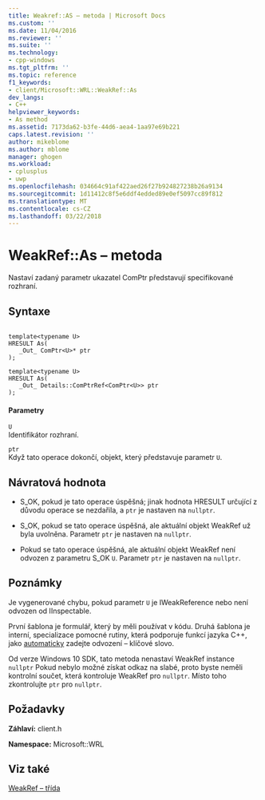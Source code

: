 ```yaml
---
title: Weakref::AS – metoda | Microsoft Docs
ms.custom: ''
ms.date: 11/04/2016
ms.reviewer: ''
ms.suite: ''
ms.technology:
- cpp-windows
ms.tgt_pltfrm: ''
ms.topic: reference
f1_keywords:
- client/Microsoft::WRL::WeakRef::As
dev_langs:
- C++
helpviewer_keywords:
- As method
ms.assetid: 7173da62-b3fe-44d6-aea4-1aa97e69b221
caps.latest.revision: ''
author: mikeblome
ms.author: mblome
manager: ghogen
ms.workload:
- cplusplus
- uwp
ms.openlocfilehash: 034664c91af422aed26f27b924827238b26a9134
ms.sourcegitcommit: 1d11412c8f5e6ddf4edded89e0ef5097cc89f812
ms.translationtype: MT
ms.contentlocale: cs-CZ
ms.lasthandoff: 03/22/2018
---
```

# <a name="weakrefas-method"></a>WeakRef::As – metoda
Nastaví zadaný parametr ukazatel ComPtr představují specifikované rozhraní.  
  
## <a name="syntax"></a>Syntaxe  
  
```  
  
template<typename U>  
HRESULT As(  
   _Out_ ComPtr<U>* ptr  
);  
  
template<typename U>  
HRESULT As(  
   _Out_ Details::ComPtrRef<ComPtr<U>> ptr  
);  
```  
  
#### <a name="parameters"></a>Parametry  
 `U`  
 Identifikátor rozhraní.  
  
 `ptr`  
 Když tato operace dokončí, objekt, který představuje parametr `U`.  
  
## <a name="return-value"></a>Návratová hodnota  
  
-   S_OK, pokud je tato operace úspěšná; jinak hodnota HRESULT určující z důvodu operace se nezdařila, a `ptr` je nastaven na `nullptr`.  
  
-   S_OK, pokud se tato operace úspěšná, ale aktuální objekt WeakRef už byla uvolněna. Parametr `ptr` je nastaven na `nullptr`.  
  
-   Pokud se tato operace úspěšná, ale aktuální objekt WeakRef není odvozen z parametru S_OK `U`. Parametr `ptr` je nastaven na `nullptr`.  
  
## <a name="remarks"></a>Poznámky  
 Je vygenerované chybu, pokud parametr `U` je IWeakReference nebo není odvozen od IInspectable.  
  
 První šablona je formulář, který by měli používat v kódu. Druhá šablona je interní, specializace pomocné rutiny, která podporuje funkcí jazyka C++, jako [automaticky](../cpp/auto-cpp.md) zadejte odvození – klíčové slovo.  
  
 Od verze Windows 10 SDK, tato metoda nenastaví WeakRef instance `nullptr` Pokud nebylo možné získat odkaz na slabé, proto byste neměli kontrolní součet, která kontroluje WeakRef pro `nullptr`. Místo toho zkontrolujte `ptr` pro `nullptr`.  
  
## <a name="requirements"></a>Požadavky  
 **Záhlaví:** client.h  
  
 **Namespace:** Microsoft::WRL  
  
## <a name="see-also"></a>Viz také  
 [WeakRef – třída](../windows/weakref-class.md)